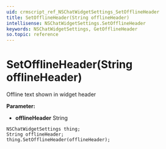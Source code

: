 ```yaml
---
uid: crmscript_ref_NSChatWidgetSettings_SetOfflineHeader
title: SetOfflineHeader(String offlineHeader)
intellisense: NSChatWidgetSettings.SetOfflineHeader
keywords: NSChatWidgetSettings, GetOfflineHeader
so.topic: reference
---
```


# SetOfflineHeader(String offlineHeader)

Offline text shown in widget header

**Parameter:** 
* **offlineHeader** String

```crmscript
NSChatWidgetSettings thing;
String offlineHeader;
thing.SetOfflineHeader(offlineHeader);
```

